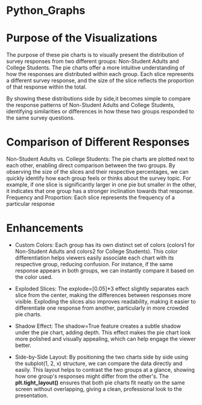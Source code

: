 # Python_Graphs
# Purpose of the Visualizations
The purpose of these pie charts is to visually present the distribution of survey responses from two different groups: Non-Student Adults and College Students. The pie charts offer a more intuitive understanding of how the responses are distributed within each group. Each slice represents a different survey response, and the size of the slice reflects the proportion of that response within the total.

By showing these distributions side by side,it becomes simple to compare the response patterns of Non-Student Adults and College Students, identifying similarities or differences in how these two groups responded to the same survey questions.

# Comparison of Different Responses
Non-Student Adults vs. College Students: The pie charts are plotted next to each other, enabling direct comparison between the two groups. By observing the size of the slices and their respective percentages, we can quickly identify how each group feels or thinks about the survey topic.
For example, if one slice is significantly larger in one pie but smaller in the other, it indicates that one group has a stronger inclination towards that response.
Frequency and Proportion: Each slice represents the frequency of a particular response

# Enhancements

- Custom Colors:
Each group has its own distinct set of colors (colors1 for Non-Student Adults and colors2 for College Students). This color differentiation helps viewers easily associate each chart with its respective group, reducing confusion. For instance, if the same response appears in both groups, we can instantly compare it based on the color used.

- Exploded Slices:
The explode=[0.05]*3 effect slightly separates each slice from the center, making the differences between responses more visible. 
Exploding the slices also improves readability, making it easier to differentiate one response from another, particularly in more crowded pie charts.

- Shadow Effect:
The shadow=True feature creates a subtle shadow under the pie chart, adding depth. This effect makes the pie chart look more polished and visually appealing, which can help engage the viewer better.

- Side-by-Side Layout:
By positioning the two charts side by side using the subplot(1, 2, x) structure, we can compare the data directly and easily. This layout helps to contrast the two groups at a glance, showing how one group's responses might differ from the other's.
The **plt.tight_layout()** ensures that both pie charts fit neatly on the same screen without overlapping, giving a clean, professional look to the presentation.
